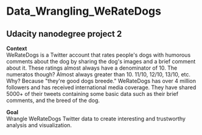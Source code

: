 # Data_Wrangling_WeRateDogs
## Udacity nanodegree project 2

**Context**\
WeRateDogs is a Twitter account that rates people's dogs with humorous comments about the dog
by sharing the dog's images and a brief comment about it. These ratings almost always have a
denominator of 10. The numeratos though? Almost always greater than 10. 11/10, 12/10, 13/10,
etc. Why? Because "they're good dogs breede." 
WeRateDogs has over 4 million followers and has received international media coverage. 
They have shared 5000+ of their tweets containing some basic data such as their brief 
comments, and the breed of the dog.



**Goal**\
Wrangle WeRateDogs Twitter data to create interesting and trustworthy analysis and 
visualization.
